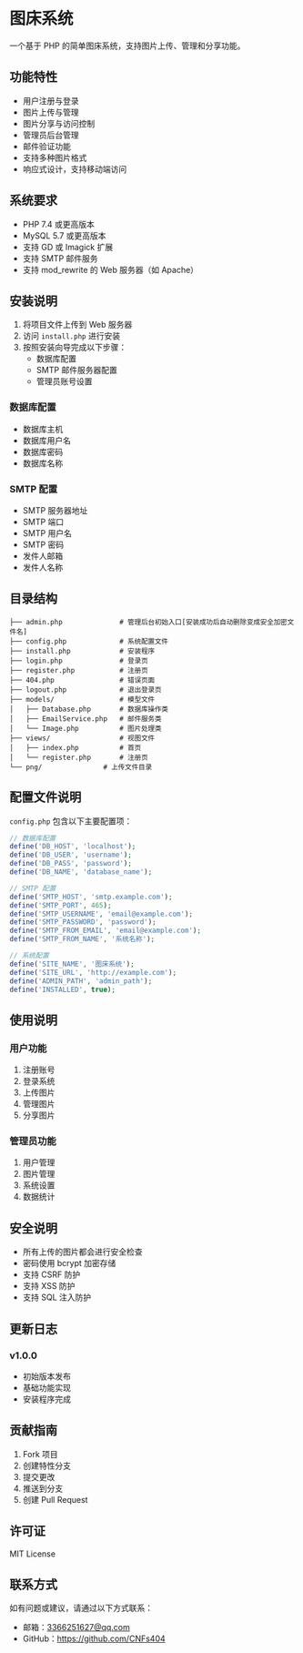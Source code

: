 # 图床系统

一个基于 PHP 的简单图床系统，支持图片上传、管理和分享功能。

## 功能特性

- 用户注册与登录
- 图片上传与管理
- 图片分享与访问控制
- 管理员后台管理
- 邮件验证功能
- 支持多种图片格式
- 响应式设计，支持移动端访问

## 系统要求

- PHP 7.4 或更高版本
- MySQL 5.7 或更高版本
- 支持 GD 或 Imagick 扩展
- 支持 SMTP 邮件服务
- 支持 mod_rewrite 的 Web 服务器（如 Apache）

## 安装说明

1. 将项目文件上传到 Web 服务器
2. 访问 `install.php` 进行安装
3. 按照安装向导完成以下步骤：
   - 数据库配置
   - SMTP 邮件服务器配置
   - 管理员账号设置

### 数据库配置

- 数据库主机
- 数据库用户名
- 数据库密码
- 数据库名称

### SMTP 配置

- SMTP 服务器地址
- SMTP 端口
- SMTP 用户名
- SMTP 密码
- 发件人邮箱
- 发件人名称

## 目录结构

```
├── admin.php              # 管理后台初始入口[安装成功后自动删除变成安全加密文件名]
├── config.php             # 系统配置文件
├── install.php            # 安装程序
├── login.php              # 登录页
├── register.php           # 注册页
├── 404.php                # 错误页面
├── logout.php             # 退出登录页
├── models/                # 模型文件
│   ├── Database.php       # 数据库操作类
│   ├── EmailService.php   # 邮件服务类
│   └── Image.php          # 图片处理类
├── views/                 # 视图文件
│   ├── index.php          # 首页
│   └── register.php       # 注册页
└── png/               # 上传文件目录
```

## 配置文件说明

`config.php` 包含以下主要配置项：

```php
// 数据库配置
define('DB_HOST', 'localhost');
define('DB_USER', 'username');
define('DB_PASS', 'password');
define('DB_NAME', 'database_name');

// SMTP 配置
define('SMTP_HOST', 'smtp.example.com');
define('SMTP_PORT', 465);
define('SMTP_USERNAME', 'email@example.com');
define('SMTP_PASSWORD', 'password');
define('SMTP_FROM_EMAIL', 'email@example.com');
define('SMTP_FROM_NAME', '系统名称');

// 系统配置
define('SITE_NAME', '图床系统');
define('SITE_URL', 'http://example.com');
define('ADMIN_PATH', 'admin_path');
define('INSTALLED', true);
```

## 使用说明

### 用户功能

1. 注册账号
2. 登录系统
3. 上传图片
4. 管理图片
5. 分享图片

### 管理员功能

1. 用户管理
2. 图片管理
3. 系统设置
4. 数据统计

## 安全说明

- 所有上传的图片都会进行安全检查
- 密码使用 bcrypt 加密存储
- 支持 CSRF 防护
- 支持 XSS 防护
- 支持 SQL 注入防护

## 更新日志

### v1.0.0
- 初始版本发布
- 基础功能实现
- 安装程序完成

## 贡献指南

1. Fork 项目
2. 创建特性分支
3. 提交更改
4. 推送到分支
5. 创建 Pull Request

## 许可证

MIT License

## 联系方式

如有问题或建议，请通过以下方式联系：

- 邮箱：3366251627@qq.com
- GitHub：https://github.com/CNFs404
